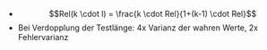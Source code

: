- $$Rel(k \cdot l) = \frac{k \cdot Rel}{1+(k-1) \cdot Rel}$$
- Bei Verdopplung der Testlänge: 4x Varianz der wahren Werte, 2x Fehlervarianz
